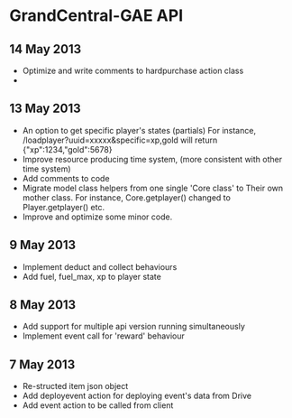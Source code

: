 # GrandCentral-GAE API

## 14 May 2013
- Optimize and write comments to hardpurchase action class
- 

## 13 May 2013
- An option to get specific player's states (partials) 
For instance, /loadplayer?uuid=xxxxx&specific=xp,gold will return {"xp":1234,"gold":5678}
- Improve resource producing time system, (more consistent with other time system)
- Add comments to code
- Migrate model class helpers from one single 'Core class' to Their own mother class. For instance, Core.getplayer() changed to Player.getplayer() etc.
- Improve and optimize some minor code.

## 9 May 2013
- Implement deduct and collect behaviours
- Add fuel, fuel_max, xp to player state

## 8 May 2013
- Add support for multiple api version running simultaneously
- Implement event call for 'reward' behaviour

## 7 May 2013

- Re-structed item json object
- Add deployevent action for deploying event's data from Drive
- Add event action to be called from client

